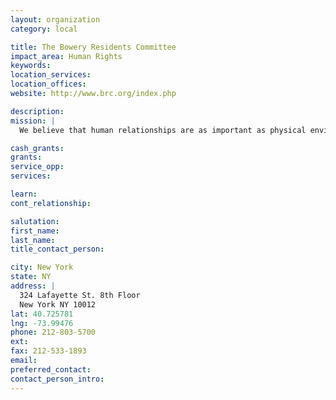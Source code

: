 ```yaml
---
layout: organization
category: local

title: The Bowery Residents Committee
impact_area: Human Rights
keywords: 
location_services: 
location_offices: 
website: http://www.brc.org/index.php

description: 
mission: |
  We believe that human relationships are as important as physical environment to solving the challenges faced by the people we serve. By recognizing that each of our clients has unique needs and strengths, and by treating each person with dignity and respect, and expecting the same in return, we are able to successfully empower those we serve to achieve and maintain a healthier and more independent life. We do this by listening, by meeting people where they're at, and by empowering them to be a force of change in their own lives.

cash_grants: 
grants: 
service_opp: 
services: 

learn: 
cont_relationship: 

salutation: 
first_name: 
last_name: 
title_contact_person: 

city: New York
state: NY
address: |
  324 Lafayette St. 8th Floor  
  New York NY 10012
lat: 40.725781
lng: -73.99476
phone: 212-803-5700
ext: 
fax: 212-533-1893
email: 
preferred_contact: 
contact_person_intro: 
---
```


